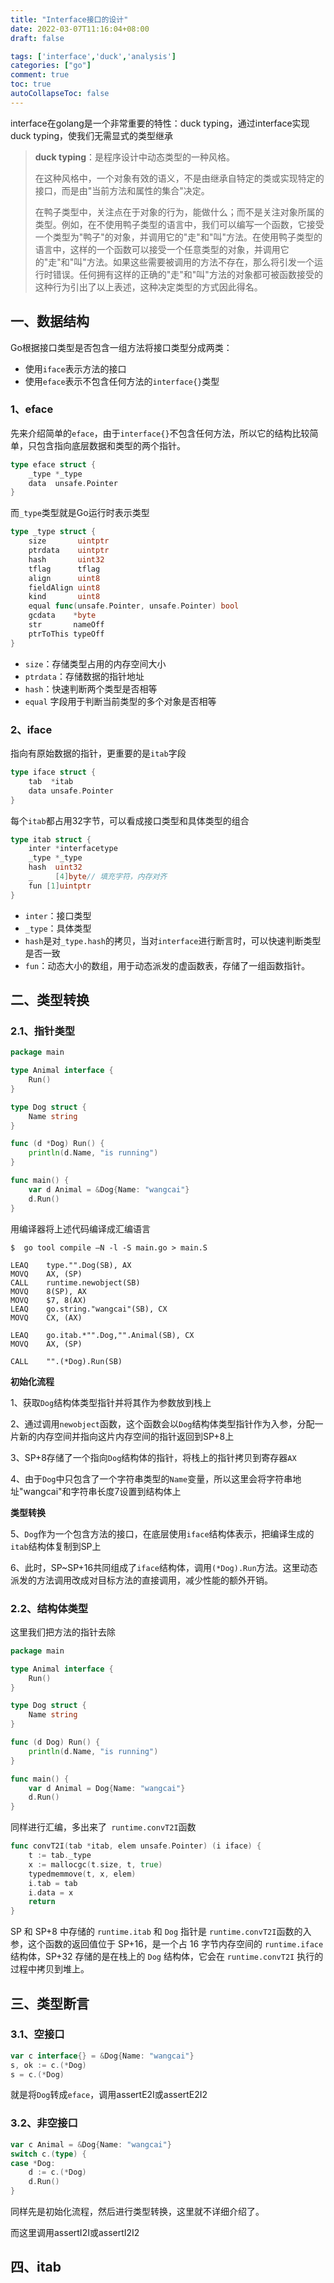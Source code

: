 ```yaml
---
title: "Interface接口的设计"
date: 2022-03-07T11:16:04+08:00
draft: false

tags: ['interface','duck','analysis']
categories: ["go"]
comment: true
toc: true
autoCollapseToc: false
---
```


interface在golang是一个非常重要的特性：duck typing，通过interface实现duck typing，使我们无需显式的类型继承

> **duck typing**：是程序设计中动态类型的一种风格。
>
> 在这种风格中，一个对象有效的语义，不是由继承自特定的类或实现特定的接口，而是由"当前方法和属性的集合"决定。
>
> 在鸭子类型中，关注点在于对象的行为，能做什么；而不是关注对象所属的类型。例如，在不使用鸭子类型的语言中，我们可以编写一个函数，它接受一个类型为"鸭子"的对象，并调用它的"走"和"叫"方法。在使用鸭子类型的语言中，这样的一个函数可以接受一个任意类型的对象，并调用它的"走"和"叫"方法。如果这些需要被调用的方法不存在，那么将引发一个运行时错误。任何拥有这样的正确的"走"和"叫"方法的对象都可被函数接受的这种行为引出了以上表述，这种决定类型的方式因此得名。

## 一、数据结构

Go根据接口类型是否包含一组方法将接口类型分成两类：

- 使用`iface`表示方法的接口
- 使用`eface`表示不包含任何方法的`interface{}`类型

### 1、eface

先来介绍简单的`eface`，由于`interface{}`不包含任何方法，所以它的结构比较简单，只包含指向底层数据和类型的两个指针。

```go
type eface struct {
	_type *_type         
	data  unsafe.Pointer 
}
```

而`_type`类型就是Go运行时表示类型

```go
type _type struct {
	size       uintptr
	ptrdata    uintptr
	hash       uint32
	tflag      tflag
	align      uint8
	fieldAlign uint8
	kind       uint8
	equal func(unsafe.Pointer, unsafe.Pointer) bool
	gcdata    *byte
	str       nameOff
	ptrToThis typeOff
}
```

- `size`：存储类型占用的内存空间大小
- `ptrdata`：存储数据的指针地址
- `hash`：快速判断两个类型是否相等
- `equal` 字段用于判断当前类型的多个对象是否相等

### 2、iface

指向有原始数据的指针，更重要的是`itab`字段

```go
type iface struct {
	tab  *itab          
	data unsafe.Pointer 
}
```

每个`itab`都占用32字节，可以看成接口类型和具体类型的组合

```go
type itab struct {
	inter *interfacetype 
	_type *_type         
	hash  uint32         
	_     [4]byte// 填充字符，内存对齐
	fun [1]uintptr 
}
```

- `inter`：接口类型
- `_type`：具体类型
- `hash`是对`_type.hash`的拷贝，当对`interface`进行断言时，可以快速判断类型是否一致
- `fun`：动态大小的数组，用于动态派发的虚函数表，存储了一组函数指针。

## 二、类型转换

### 2.1、指针类型

```go
package main

type Animal interface {
	Run()
}

type Dog struct {
	Name string
}

func (d *Dog) Run() {
	println(d.Name, "is running")
}

func main() {
	var d Animal = &Dog{Name: "wangcai"}
	d.Run()
}
```

用编译器将上述代码编译成汇编语言

```shell
$  go tool compile —N -l -S main.go > main.S
```

```text
LEAQ	type."".Dog(SB), AX
MOVQ	AX, (SP)
CALL	runtime.newobject(SB)
MOVQ	8(SP), AX
MOVQ	$7, 8(AX)
LEAQ	go.string."wangcai"(SB), CX
MOVQ	CX, (AX)

LEAQ	go.itab.*"".Dog,"".Animal(SB), CX
MOVQ	AX, (SP)

CALL	"".(*Dog).Run(SB)
```

**初始化流程**

1、获取`Dog`结构体类型指针并将其作为参数放到栈上

2、通过调用`newobject`函数，这个函数会以`Dog`结构体类型指针作为入参，分配一片新的内存空间并指向这片内存空间的指针返回到SP+8上

3、SP+8存储了一个指向`Dog`结构体的指针，将栈上的指针拷贝到寄存器`AX`

4、由于`Dog`中只包含了一个字符串类型的`Name`变量，所以这里会将字符串地址"wangcai"和字符串长度7设置到结构体上

**类型转换**

5、`Dog`作为一个包含方法的接口，在底层使用`iface`结构体表示，把编译生成的`itab`结构体复制到SP上

6、此时，SP~SP+16共同组成了`iface`结构体，调用`(*Dog).Run`方法。这里动态派发的方法调用改成对目标方法的直接调用，减少性能的额外开销。

### 2.2、结构体类型

这里我们把方法的指针去除

```go
package main

type Animal interface {
	Run()
}

type Dog struct {
	Name string
}

func (d Dog) Run() {
	println(d.Name, "is running")
}

func main() {
	var d Animal = Dog{Name: "wangcai"}
	d.Run()
}
```

同样进行汇编，多出来了` runtime.convT2I`函数

```go
func convT2I(tab *itab, elem unsafe.Pointer) (i iface) {
	t := tab._type
	x := mallocgc(t.size, t, true)
	typedmemmove(t, x, elem)
	i.tab = tab
	i.data = x
	return
}
```

SP 和 SP+8 中存储的 `runtime.itab` 和 `Dog` 指针是 `runtime.convT2I`函数的入参，这个函数的返回值位于 SP+16，是一个占 16 字节内存空间的 `runtime.iface` 结构体，SP+32 存储的是在栈上的 `Dog` 结构体，它会在 `runtime.convT2I` 执行的过程中拷贝到堆上。

## 三、类型断言

### 3.1、空接口

```go
var c interface{} = &Dog{Name: "wangcai"}
s, ok := c.(*Dog)
s = c.(*Dog)
```

就是将`Dog`转成`eface`，调用assertE2I或assertE2I2

### 3.2、非空接口

```go
var c Animal = &Dog{Name: "wangcai"}
switch c.(type) {
case *Dog:
	d := c.(*Dog)
	d.Run()
}
```

同样先是初始化流程，然后进行类型转换，这里就不详细介绍了。

而这里调用assertI2I或assertI2I2

## 四、itab











